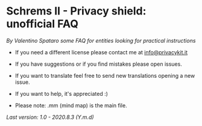 # Schrems II - Privacy shield: unofficial FAQ

*By Valentino Spataro some FAQ for entities looking for practical instructions*


- If you need a different license please contact me at info@privacykit.it
- If you have suggestions or if you find mistakes please open issues.
- If you want to translate feel free to send new translations opening a new issue.
- If you want to help, it's appreciated :)

- Please note: .mm (mind map) is the main file.

*Last version: 1.0 - 2020.8.3 (Y.m.d)*
